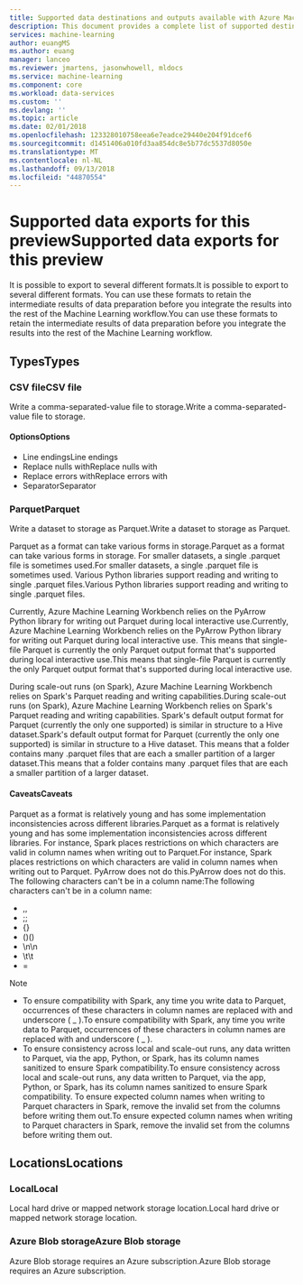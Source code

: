 ```yaml
---
title: Supported data destinations and outputs available with Azure Machine Learning data preparation  | Microsoft Docs
description: This document provides a complete list of supported destinations and outputs available for Azure Machine Learning data preparation
services: machine-learning
author: euangMS
ms.author: euang
manager: lanceo
ms.reviewer: jmartens, jasonwhowell, mldocs
ms.service: machine-learning
ms.component: core
ms.workload: data-services
ms.custom: ''
ms.devlang: ''
ms.topic: article
ms.date: 02/01/2018
ms.openlocfilehash: 123328010758eea6e7eadce29440e204f91dcef6
ms.sourcegitcommit: d1451406a010fd3aa854dc8e5b77dc5537d8050e
ms.translationtype: MT
ms.contentlocale: nl-NL
ms.lasthandoff: 09/13/2018
ms.locfileid: "44870554"
---
```

# <a name="supported-data-exports-for-this-preview"></a><span data-ttu-id="03960-103">Supported data exports for this preview</span><span class="sxs-lookup"><span data-stu-id="03960-103">Supported data exports for this preview</span></span> 
<span data-ttu-id="03960-104">It is possible to export to several different formats.</span><span class="sxs-lookup"><span data-stu-id="03960-104">It is possible to export to several different formats.</span></span> <span data-ttu-id="03960-105">You can use these formats to retain the intermediate results of data preparation before you integrate the results into the rest of the Machine Learning workflow.</span><span class="sxs-lookup"><span data-stu-id="03960-105">You can use these formats to retain the intermediate results of data preparation before you integrate the results into the rest of the Machine Learning workflow.</span></span>

## <a name="types"></a><span data-ttu-id="03960-106">Types</span><span class="sxs-lookup"><span data-stu-id="03960-106">Types</span></span> 
### <a name="csv-file"></a><span data-ttu-id="03960-107">CSV file</span><span class="sxs-lookup"><span data-stu-id="03960-107">CSV file</span></span> 
<span data-ttu-id="03960-108">Write a comma-separated-value file to storage.</span><span class="sxs-lookup"><span data-stu-id="03960-108">Write a comma-separated-value file to storage.</span></span>

#### <a name="options"></a><span data-ttu-id="03960-109">Options</span><span class="sxs-lookup"><span data-stu-id="03960-109">Options</span></span>
- <span data-ttu-id="03960-110">Line endings</span><span class="sxs-lookup"><span data-stu-id="03960-110">Line endings</span></span>
- <span data-ttu-id="03960-111">Replace nulls with</span><span class="sxs-lookup"><span data-stu-id="03960-111">Replace nulls with</span></span>
- <span data-ttu-id="03960-112">Replace errors with</span><span class="sxs-lookup"><span data-stu-id="03960-112">Replace errors with</span></span> 
- <span data-ttu-id="03960-113">Separator</span><span class="sxs-lookup"><span data-stu-id="03960-113">Separator</span></span>


### <a name="parquet"></a><span data-ttu-id="03960-114">Parquet</span><span class="sxs-lookup"><span data-stu-id="03960-114">Parquet</span></span> 
<span data-ttu-id="03960-115">Write a dataset to storage as Parquet.</span><span class="sxs-lookup"><span data-stu-id="03960-115">Write a dataset to storage as Parquet.</span></span>

<span data-ttu-id="03960-116">Parquet as a format can take various forms in storage.</span><span class="sxs-lookup"><span data-stu-id="03960-116">Parquet as a format can take various forms in storage.</span></span> <span data-ttu-id="03960-117">For smaller datasets, a single .parquet file is sometimes used.</span><span class="sxs-lookup"><span data-stu-id="03960-117">For smaller datasets, a single .parquet file is sometimes used.</span></span> <span data-ttu-id="03960-118">Various Python libraries support reading and writing to single .parquet files.</span><span class="sxs-lookup"><span data-stu-id="03960-118">Various Python libraries support reading and writing to single .parquet files.</span></span> 

<span data-ttu-id="03960-119">Currently, Azure Machine Learning Workbench relies on the PyArrow Python library for writing out Parquet during local interactive use.</span><span class="sxs-lookup"><span data-stu-id="03960-119">Currently, Azure Machine Learning Workbench relies on the PyArrow Python library for writing out Parquet during local interactive use.</span></span> <span data-ttu-id="03960-120">This means that single-file Parquet is currently the only Parquet output format that's supported during local interactive use.</span><span class="sxs-lookup"><span data-stu-id="03960-120">This means that single-file Parquet is currently the only Parquet output format that's supported during local interactive use.</span></span>

<span data-ttu-id="03960-121">During scale-out runs (on Spark), Azure Machine Learning Workbench relies on Spark's Parquet reading and writing capabilities.</span><span class="sxs-lookup"><span data-stu-id="03960-121">During scale-out runs (on Spark), Azure Machine Learning Workbench relies on Spark's Parquet reading and writing capabilities.</span></span> <span data-ttu-id="03960-122">Spark's default output format for Parquet (currently the only one supported) is similar in structure to a Hive dataset.</span><span class="sxs-lookup"><span data-stu-id="03960-122">Spark's default output format for Parquet (currently the only one supported) is similar in structure to a Hive dataset.</span></span> <span data-ttu-id="03960-123">This means that a folder contains many .parquet files that are each a smaller partition of a larger dataset.</span><span class="sxs-lookup"><span data-stu-id="03960-123">This means that a folder contains many .parquet files that are each a smaller partition of a larger dataset.</span></span> 

#### <a name="caveats"></a><span data-ttu-id="03960-124">Caveats</span><span class="sxs-lookup"><span data-stu-id="03960-124">Caveats</span></span> 
<span data-ttu-id="03960-125">Parquet as a format is relatively young and has some implementation inconsistencies across different libraries.</span><span class="sxs-lookup"><span data-stu-id="03960-125">Parquet as a format is relatively young and has some implementation inconsistencies across different libraries.</span></span> <span data-ttu-id="03960-126">For instance, Spark places restrictions on which characters are valid in column names when writing out to Parquet.</span><span class="sxs-lookup"><span data-stu-id="03960-126">For instance, Spark places restrictions on which characters are valid in column names when writing out to Parquet.</span></span> <span data-ttu-id="03960-127">PyArrow does not do this.</span><span class="sxs-lookup"><span data-stu-id="03960-127">PyArrow does not do this.</span></span> <span data-ttu-id="03960-128">The following characters can't be in a column name:</span><span class="sxs-lookup"><span data-stu-id="03960-128">The following characters can't be in a column name:</span></span> 
- <span data-ttu-id="03960-129">,</span><span class="sxs-lookup"><span data-stu-id="03960-129">,</span></span>
- <span data-ttu-id="03960-130">;</span><span class="sxs-lookup"><span data-stu-id="03960-130">;</span></span>
- {}
- <span data-ttu-id="03960-131">()</span><span class="sxs-lookup"><span data-stu-id="03960-131">()</span></span>
- <span data-ttu-id="03960-132">\\n</span><span class="sxs-lookup"><span data-stu-id="03960-132">\\n</span></span>
- <span data-ttu-id="03960-133">\\t</span><span class="sxs-lookup"><span data-stu-id="03960-133">\\t</span></span>
- =

>[!NOTE]
>- <span data-ttu-id="03960-134">To ensure compatibility with Spark, any time you write data  to Parquet, occurrences of these characters in column names are replaced with and underscore ( _ ).</span><span class="sxs-lookup"><span data-stu-id="03960-134">To ensure compatibility with Spark, any time you write data  to Parquet, occurrences of these characters in column names are replaced with and underscore ( _ ).</span></span>
>- <span data-ttu-id="03960-135">To ensure consistency across local and scale-out runs, any data written to Parquet, via the app, Python, or Spark, has its column names sanitized to ensure Spark compatibility.</span><span class="sxs-lookup"><span data-stu-id="03960-135">To ensure consistency across local and scale-out runs, any data written to Parquet, via the app, Python, or Spark, has its column names sanitized to ensure Spark compatibility.</span></span> <span data-ttu-id="03960-136">To ensure expected column names when writing to Parquet characters in Spark, remove the invalid set from the columns before writing them out.</span><span class="sxs-lookup"><span data-stu-id="03960-136">To ensure expected column names when writing to Parquet characters in Spark, remove the invalid set from the columns before writing them out.</span></span>



## <a name="locations"></a><span data-ttu-id="03960-137">Locations</span><span class="sxs-lookup"><span data-stu-id="03960-137">Locations</span></span> 
### <a name="local"></a><span data-ttu-id="03960-138">Local</span><span class="sxs-lookup"><span data-stu-id="03960-138">Local</span></span> 
<span data-ttu-id="03960-139">Local hard drive or mapped network storage location.</span><span class="sxs-lookup"><span data-stu-id="03960-139">Local hard drive or mapped network storage location.</span></span>

### <a name="azure-blob-storage"></a><span data-ttu-id="03960-140">Azure Blob storage</span><span class="sxs-lookup"><span data-stu-id="03960-140">Azure Blob storage</span></span>
<span data-ttu-id="03960-141">Azure Blob storage requires an Azure subscription.</span><span class="sxs-lookup"><span data-stu-id="03960-141">Azure Blob storage requires an Azure subscription.</span></span>


